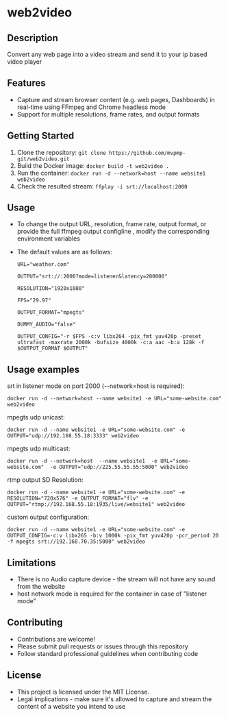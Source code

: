 # web2video

## Description

Convert any web page into a video stream and send it to your ip based video player

## Features

* Capture and stream browser content (e.g. web pages, Dashboards) in real-time using FFmpeg and Chrome headless mode
* Support for multiple resolutions, frame rates, and output formats 

## Getting Started

1. Clone the repository: `git clone https://github.com/mvpmp-git/web2video.git`
2. Build the Docker image: `docker build -t web2video .`
3. Run the container: `docker run -d --network=host --name website1 web2video`
4. Check the resulted stream: `ffplay -i srt://localhost:2000`

## Usage

* To change the output URL, resolution, frame rate, output format, or provide the full ffmpeg output configline , modify the corresponding environment variables 
* The default values are as follows: 

  `URL="weather.com"`

  `OUTPUT="srt://:2000?mode=listener&latency=200000"`

  `RESOLUTION="1920x1080"`

  `FPS="29.97"`

  `OUTPUT_FORMAT="mpegts"`

  `DUMMY_AUDIO="false"`

  `OUTPUT_CONFIG="-r $FPS -c:v libx264 -pix_fmt yuv420p -preset ultrafast -maxrate 2000k -bufsize 4000k -c:a aac -b:a 128k -f $OUTPUT_FORMAT $OUTPUT"`

## Usage examples

srt in listener mode on port 2000 (--network=host is required):

`docker run -d --network=host --name website1 -e URL="some-website.com" web2video`

mpegts udp unicast:

`docker run -d --name website1 -e URL="some-website.com" -e OUTPUT="udp://192.168.55.18:3333" web2video`

mpegts udp multicast:

`docker run -d --network=host  --name website1  -e URL="some-website.com"  -e OUTPUT="udp://225.55.55.55:5000" web2video`

rtmp output SD Resolution:

`docker run -d --name website1 -e URL="some-website.com" -e RESOLUTION="720x576" -e OUTPUT_FORMAT="flv" -e OUTPUT="rtmp://192.168.55.18:1935/live/website1" web2video`

custom output configuration:

`docker run -d --name website1 -e URL="some-website.com" -e OUTPUT_CONFIG=-c:v libx265 -b:v 1000k -pix_fmt yuv420p -pcr_period 20 -f mpegts srt://192.168.70.35:5000" web2video`

## Limitations
* There is no Audio capture device - the stream will not have any sound from the website
* host network mode is required for the container in case of "listener mode"

## Contributing

* Contributions are welcome!
* Please submit pull requests or issues through this repository
* Follow standard professional guidelines when contributing code

## License

* This project is licensed under the MIT License.
* Legal implications - make sure it's allowed to capture and stream the content of a website you intend to use
